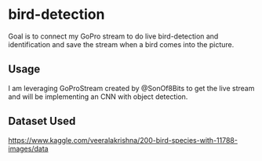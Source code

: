 # bird-detection

Goal is to connect my GoPro stream to do live bird-detection and identification and save the stream when a bird comes into the picture. 

## Usage

I am leveraging GoProStream created by @SonOf8Bits to get the live stream and will be implementing an CNN with object detection.

## Dataset Used

https://www.kaggle.com/veeralakrishna/200-bird-species-with-11788-images/data
